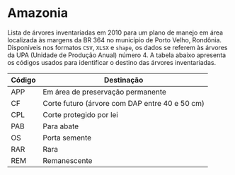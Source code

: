 # Amazonia

Lista de árvores inventariadas em 2010 para um plano de manejo em área localizada às margens da BR 364 no município de Porto Velho, Rondônia. Disponíveis nos formatos `CSV`, `XLSX` e `shape`, os dados se referem às árvores da UPA (Unidade de Produção Anual) número 4.  A tabela abaixo apresenta os códigos usados para identificar o destino das árvores inventariadas.

| Código | Destinação |
|--------|------------|
| APP | Em área de preservação permanente |
| CF | Corte futuro (árvore com DAP entre 40 e 50 cm) |
| CPL | Corte protegido por lei |
| PAB | Para abate |
| OS | Porta semente |
| RAR | Rara |
| REM | Remanescente |

